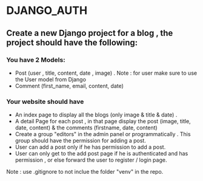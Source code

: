 # DJANGO_AUTH


## Create a new Django project for a blog , the project should have the following:

### You have 2 Models:
- Post (user , title, content, date , image) . Note : for user make sure to use the User model from Django
- Comment (first_name, email, content, date)

### Your website should have
- An index page to display all the blogs (only image & title  & date) .
- A detail Page for each post , in that page display the post (image, title, date, content) & the comments (firstname, date, content)
- Create a group "editors" in the admin panel or programmatically . This group should have the permission for adding a post. 
- User can add a post only if he has permission to add a post. 
- User can only get to the add post page if he is authenticated and has permission , or else forward the user to register / login page. 


Note : use .gitignore to not inclue the folder "venv" in the repo.
